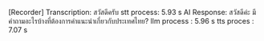 [Recorder] Transcription: สวัสดีครับ
stt process: 5.93 s
AI Response: สวัสดีค่ะ มีคำถามอะไรบ้างที่ต้องการคำแนะนำเกี่ยวกับประเทศไทย?
llm process : 5.96 s
tts proces : 7.07 s